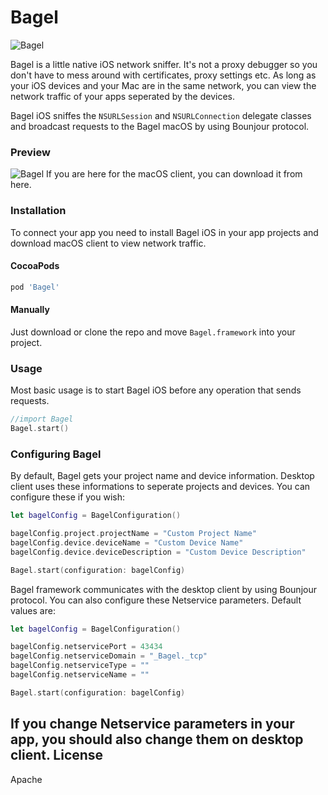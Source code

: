 # Bagel
![Bagel](https://github.com/yagiz/Bagel/blob/master/assets/header.png?raw=true)

Bagel is a little native iOS network sniffer. It's not a proxy debugger so you don't have to mess around with certificates, proxy settings etc. As long as your iOS devices and your Mac are in the same network, you can view the network traffic of your apps seperated by the devices. 

Bagel iOS sniffes the ```NSURLSession``` and ```NSURLConnection``` delegate classes and broadcast requests to the Bagel macOS by using Bounjour protocol.

### Preview
![Bagel](https://github.com/yagiz/Bagel/blob/master/assets/screenshot.png?raw=true)
If you are here for the macOS client, you can download it from here.
### Installation
To connect your app you need to install Bagel iOS in your app projects and download macOS client to view network traffic.
#### CocoaPods
```sh
pod 'Bagel'
```
#### Manually
Just download or clone the repo and move ```Bagel.framework``` into your project.

### Usage
Most basic usage is to start Bagel iOS before any operation that sends requests. 
```swift
//import Bagel
Bagel.start()
```

###  Configuring Bagel
By default, Bagel gets your project name and device information. Desktop client uses these informations to seperate projects and devices. You can configure these if you wish:
```swift
let bagelConfig = BagelConfiguration()

bagelConfig.project.projectName = "Custom Project Name"
bagelConfig.device.deviceName = "Custom Device Name"
bagelConfig.device.deviceDescription = "Custom Device Description"

Bagel.start(configuration: bagelConfig)
```
Bagel framework communicates with the desktop client by using Bounjour protocol. You can also configure these Netservice parameters. Default values are:

```swift
let bagelConfig = BagelConfiguration()

bagelConfig.netservicePort = 43434
bagelConfig.netserviceDomain = "_Bagel._tcp"
bagelConfig.netserviceType = ""
bagelConfig.netserviceName = ""

Bagel.start(configuration: bagelConfig)
```
If you change Netservice parameters in your app, you should also change them on desktop client.
License
----
Apache

